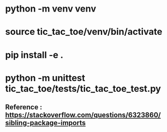 
# python -m venv venv
# source tic_tac_toe/venv/bin/activate
# pip install -e .
# python -m unittest  tic_tac_toe/tests/tic_tac_toe_test.py

## Reference : https://stackoverflow.com/questions/6323860/sibling-package-imports
